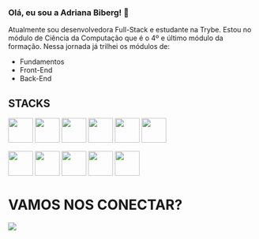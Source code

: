 ### Olá, eu sou a Adriana Biberg! 👋

Atualmente sou desenvolvedora Full-Stack e estudante na Trybe. Estou no módulo de Ciência da Computação que é o 4º e último módulo da formação.
Nessa jornada já trilhei os módulos de:
 - Fundamentos
 - Front-End
 - Back-End

## STACKS

<img src="https://cdn.jsdelivr.net/gh/devicons/devicon/icons/javascript/javascript-original.svg"  height="50px" width="50px" /> <img src="https://cdn.jsdelivr.net/gh/devicons/devicon/icons/typescript/typescript-original.svg" height="50px" width="50px" />
<img src="https://cdn.jsdelivr.net/gh/devicons/devicon/icons/html5/html5-original.svg" height="50px" width="50px" />
<img src="https://cdn.jsdelivr.net/gh/devicons/devicon/icons/css3/css3-original.svg" height="50px" width="50px" />
<img src="https://cdn.jsdelivr.net/gh/devicons/devicon/icons/react/react-original.svg" height="50px" width="50px" />
<img src="https://cdn.jsdelivr.net/gh/devicons/devicon/icons/redux/redux-original.svg" height="50px" width="50px" />


<img src="https://cdn.jsdelivr.net/gh/devicons/devicon/icons/nodejs/nodejs-original.svg" height="50px" width="50px" /> <img src="https://cdn.jsdelivr.net/gh/devicons/devicon/icons/docker/docker-original.svg" height="50px" width="50px"/>
<img src="https://cdn.jsdelivr.net/gh/devicons/devicon/icons/heroku/heroku-original-wordmark.svg" height="50px" width="50px"/>
<img src="https://cdn.jsdelivr.net/gh/devicons/devicon/icons/mongodb/mongodb-original-wordmark.svg" height="50px" width="50px"/>
<img src="https://cdn.jsdelivr.net/gh/devicons/devicon/icons/mysql/mysql-original-wordmark.svg" height="50px" width="50px"/>          
 

# VAMOS NOS CONECTAR?

<a href="https://www.linkedin.com/in/adrianabiberg" target="_blank"><img src="https://img.shields.io/badge/-LinkedIn-%230077B5?style=for-the-badge&logo=linkedin&logoColor=white" target="_blank"></a>
